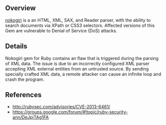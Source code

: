 ## Overview
[nokogiri](https://rubygems.org/gems/nokogiri) is a an HTML, XML, SAX, and Reader parser, with the ability to search documents via XPath or CSS3 selectors.
Affected versions of this Gem are vulnerable to Denial of Service (DoS) attacks.

## Details
Nokogiri gem for Ruby contains an flaw that is triggered during the parsing of XML data. The issue is due to an incorrectly configured XML parser accepting XML external entities from an untrusted source. By sending specially crafted XML data, a remote attacker can cause an infinite loop and crash the program.


## References
- http://rubysec.com/advisories/CVE-2013-6461/
- https://groups.google.com/forum/#!topic/ruby-security-ann/DeJpjTAg1FA
